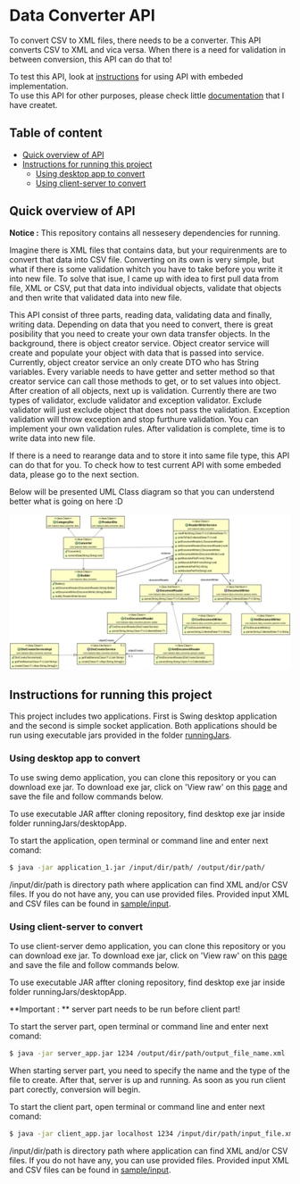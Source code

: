 # Data Converter API

To convert CSV to XML files, there needs to be a converter. This API converts CSV to XML and vica versa. When there is a need for validation in between conversion, this API can do that to! <br>

To test this API, look at [instructions](#instructions) for using API with embeded implementation.<br>
To use this API for other purposes, please check little [documentation](#documentation) that I have createt.

## Table of content
- [Quick overview of API](#overview)
- [Instructions for running this project](#instructions)
  - [Using desktop app to convert](#desktop)
  - [Using client-server to convert](#client-server)
  
## Quick overview of API <a name="overview"></a>

**Notice :** This repository contains all nessesery dependencies for running.

Imagine there is XML files that contains data, but your requirenments are to convert that data into CSV file. Converting on its own is very simple, but what if there is some validation whitch you have to take before you write it into new file. To solve that isue, I came up with idea to first pull data from file, XML or CSV, put that data into individual objects, validate that objects and then write that validated data into new file.

This API consist of three parts, reading data, validating data and finally, writing data. Depending on data that you need to convert, there is great posibility that you need to create your own data transfer objects. In the background, there is object creator service. Object creator service will create and populate your object with data that is passed into service. Currently, object creator service an only create DTO who has String variables. Every variable needs to have getter and setter method so that creator service can call those methods to get, or to set values into object. After creation of all objects, next up is validation. Currently there are two types of validator, exclude validator and exception validator. Exclude validator will just exclude object that does not pass the validation. Exception validation will throw exception and stop furthure validation. You can implement your own validation rules. After validation is complete, time is to write data into new file. 

If there is a need to rearange data and to store it into same file type, this API can do that for you. To check how to test current API with some embeded data, please go to the next section.

Below will be presented UML Class diagram so that you can understend better what is going on here :D<br><br>
![Class diagram](/Application_1_class_diagram.jpg)

## Instructions for running this project <a name="instructions"></a>

This project includes two applications. First is Swing desktop application and the second is simple socket application. Both applications should be run using executable jars provided in the folder [runningJars](https://github.com/kakarot94/Data_Converter_API/tree/main/runningJars).

### Using desktop app to convert <a name="desktop"></a>

To use swing demo application, you can clone this repository or you can download exe jar. To download exe jar, click on 'View raw' on this [page](https://github.com/kakarot94/Data_Converter_API/blob/main/runningJars/desktopApp/application_1.jar) and save the file and follow commands below. <br>

To use executable JAR affter cloning repository, find desktop exe jar inside folder runningJars/desktopApp.<br>

To start the application, open terminal or command line and enter next comand:
```bash
$ java -jar application_1.jar /input/dir/path/ /output/dir/path/
```
/input/dir/path is directory path where application can find XML and/or CSV files. If you do not have any, you can use provided files. Provided input XML and CSV files can be found in [sample/input](https://github.com/kakarot94/Data_Converter_API/tree/main/sample/input).

### Using client-server to convert <a name="client-server"></a>

To use client-server demo application, you can clone this repository or you can download exe jar. To download exe jar, click on 'View raw' on this [page](https://github.com/kakarot94/Data_Converter_API/blob/main/runningJars/desktopApp/application_1.jar) and save the file and follow commands below. <br>

To use executable JAR affter cloning repository, find desktop exe jar inside folder runningJars/desktopApp.<br>

**Important : ** server part needs to be run before client part!

To start the server part, open terminal or command line and enter next comand:
```bash
$ java -jar server_app.jar 1234 /output/dir/path/output_file_name.xml
```
When starting server part, you need to specify the name and the type of the file to create. After that, server is up and running. As soon as you run client part corectly, conversion will begin.

To start the client part, open terminal or command line and enter next comand:
```bash
$ java -jar client_app.jar localhost 1234 /input/dir/path/input_file.xml
```

/input/dir/path is directory path where application can find XML and/or CSV files. If you do not have any, you can use provided files. Provided input XML and CSV files can be found in [sample/input](https://github.com/kakarot94/Data_Converter_API/tree/main/sample/input). 
